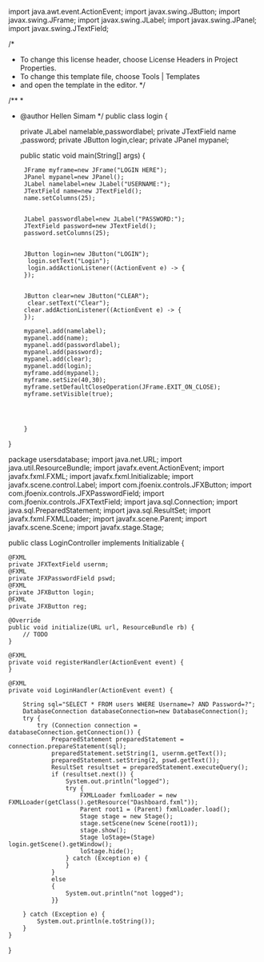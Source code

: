 

import java.awt.event.ActionEvent;
import javax.swing.JButton;
import javax.swing.JFrame;
import javax.swing.JLabel;
import javax.swing.JPanel;
import javax.swing.JTextField;

/*
 * To change this license header, choose License Headers in Project Properties.
 * To change this template file, choose Tools | Templates
 * and open the template in the editor.
 */

/**
 *
 * @author Hellen Simam
 */
public class login {
    
    private JLabel namelable,passwordlabel;
    private JTextField name ,password;
    private JButton login,clear;
    private JPanel mypanel;

    public static void main(String[] args) {
        
        JFrame myframe=new JFrame("LOGIN HERE");
        JPanel mypanel=new JPanel();
        JLabel namelabel=new JLabel("USERNAME:");
        JTextField name=new JTextField();
        name.setColumns(25);
        
        
        JLabel passwordlabel=new JLabel("PASSWORD:");
        JTextField password=new JTextField();
        password.setColumns(25);
        
        
        JButton login=new JButton("LOGIN");
         login.setText("Login");
         login.addActionListener((ActionEvent e) -> {
        });
         
         
        JButton clear=new JButton("CLEAR");
         clear.setText("Clear");
        clear.addActionListener((ActionEvent e) -> {
        });
        
        mypanel.add(namelabel);
        mypanel.add(name);
        mypanel.add(passwordlabel);
        mypanel.add(password);
        mypanel.add(clear);
        mypanel.add(login);
        myframe.add(mypanel);
        myframe.setSize(40,30);
        myframe.setDefaultCloseOperation(JFrame.EXIT_ON_CLOSE);
        myframe.setVisible(true);
         
        
        
        
        }
     

    
}

package usersdatabase;
import java.net.URL;
import java.util.ResourceBundle;
import javafx.event.ActionEvent;
import javafx.fxml.FXML;
import javafx.fxml.Initializable;
import javafx.scene.control.Label;
import com.jfoenix.controls.JFXButton;
import com.jfoenix.controls.JFXPasswordField;
import com.jfoenix.controls.JFXTextField;
import java.sql.Connection;
import java.sql.PreparedStatement;
import java.sql.ResultSet;
import javafx.fxml.FXMLLoader;
import javafx.scene.Parent;
import javafx.scene.Scene;
import javafx.stage.Stage;

public class LoginController implements Initializable {
    
    @FXML
    private JFXTextField usernm;
    @FXML
    private JFXPasswordField pswd;
    @FXML
    private JFXButton login;
    @FXML
    private JFXButton reg;
    
    @Override
    public void initialize(URL url, ResourceBundle rb) {
        // TODO
    }    

    @FXML
    private void registerHandler(ActionEvent event) {
    }

    @FXML
    private void LoginHandler(ActionEvent event) {
       
        String sql="SELECT * FROM users WHERE Username=? AND Password=?";
        DatabaseConnection databaseConnection=new DatabaseConnection();
        try {
            try (Connection connection = databaseConnection.getConnection()) {
                PreparedStatement preparedStatement = connection.prepareStatement(sql);
                preparedStatement.setString(1, usernm.getText());
                preparedStatement.setString(2, pswd.getText());
                ResultSet resultset = preparedStatement.executeQuery();
                if (resultset.next()) {
                    System.out.println("logged");
                    try {
                        FXMLLoader fxmlLoader = new FXMLLoader(getClass().getResource("Dashboard.fxml"));
                        Parent root1 = (Parent) fxmlLoader.load();
                        Stage stage = new Stage();
                        stage.setScene(new Scene(root1));
                        stage.show();
                        Stage loStage=(Stage) login.getScene().getWindow();
                        loStage.hide();
                    } catch (Exception e) {
                    }
                }
                else
                {
                    System.out.println("not logged");
                }}
         
        } catch (Exception e) {
            System.out.println(e.toString());
        }
    }
    
}

